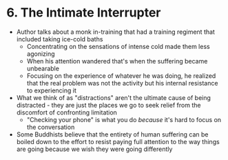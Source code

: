 # 6. The Intimate Interrupter

* Author talks about a monk in-training that had a training regiment that included taking ice-cold baths
  * Concentrating on the sensations of intense cold made them less agonizing
  * When his attention wandered that's when the suffering became unbearable
  * Focusing on the experience of whatever he was doing, he realized that the real problem was not the activity but his internal resistance to experiencing it
* What we think of as "distractions" aren't the ultimate cause of being distracted - they are just the places we go to seek relief from the discomfort of confronting limitation
  * "Checking your phone" is what you do _because_ it's hard to focus on the conversation
* Some Buddhists believe that the entirety of human suffering can be boiled down to the effort to resist paying full attention to the way things are going because we wish they were going differently

